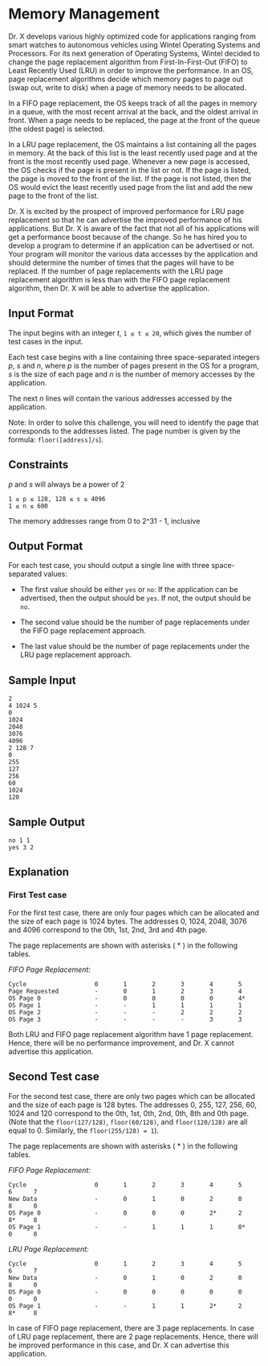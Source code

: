 # Memory Management
Dr. X develops various highly optimized code for applications ranging from smart watches to autonomous vehicles using Wintel Operating Systems and Processors. For its next generation of Operating Systems, Wintel decided to change the page replacement algorithm from First-In-First-Out (FIFO) to Least Recently Used (LRU) in order to improve the performance. In an OS, page replacement algorithms decide which memory pages to page out (swap out, write to disk) when a page of memory needs to be allocated.

In a FIFO page replacement, the OS keeps track of all the pages in memory in a queue, with the most recent arrival at the back, and the oldest arrival in front. When a page needs to be replaced, the page at the front of the queue (the oldest page) is selected.

In a LRU page replacement, the OS maintains a list containing all the pages in memory. At the back of this list is the least recently used page and at the front is the most recently used page. Whenever a new page is accessed, the OS checks if the page is present in the list or not. If the page is listed, the page is moved to the front of the list. If the page is not listed, then the OS would evict the least recently used page from the list and add the new page to the front of the list.

Dr. X is excited by the prospect of improved performance for LRU page replacement so that he can advertise the improved performance of his applications. But Dr. X is aware of the fact that not all of his applications will get a performance boost because of the change. So he has hired you to develop a program to determine if an application can be advertised or not. Your program will monitor the various data accesses by the application and should determine the number of times that the pages will have to be replaced. If the number of page replacements with the LRU page replacement algorithm is less than with the FIFO page replacement algorithm, then Dr. X will be able to advertise the application.

## Input Format
The input begins with an integer *t*, `1 ≤ t ≤ 20`, which gives the number of test cases in the input.

Each test case begins with a line containing three space-separated integers *p*, *s* and *n*, where *p* is the number of pages present in the OS for a program, *s* is the size of each page and *n* is the number of memory accesses by the application.

The next *n* lines will contain the various addresses accessed by the application.

Note: In order to solve this challenge, you will need to identify the page that corresponds to the addresses listed. The page number is given by the formula: `floor([address]/s`).

## Constraints
*p* and *s* will always be a power of 2
```
1 ≤ p ≤ 128, 128 ≤ s ≤ 4096
1 ≤ n ≤ 600
```

The memory addresses range from 0 to 2^31 - 1, inclusive

## Output Format
For each test case, you should output a single line with three space-separated values:

* The first value should be either `yes` or `no`: If the application can be advertised, then the output should be `yes`. If not, the output should be `no`.

* The second value should be the number of page replacements under the FIFO page replacement approach.

* The last value should be the number of page replacements under the LRU page replacement approach.

## Sample Input
```
2
4 1024 5
0
1024
2048
3076
4096
2 128 7
0
255
127
256
60
1024
120
```

## Sample Output
```
no 1 1
yes 3 2
```

## Explanation
### First Test case
For the first test case, there are only four pages which can be allocated and the size of each page is 1024 bytes. The addresses 0, 1024, 2048, 3076 and 4096 correspond to the 0th, 1st, 2nd, 3rd and 4th page.

The page replacements are shown with asterisks ( * ) in the following tables.

*FIFO Page Replacement:*
```
Cycle                   0       1       2       3       4       5
Page Requested          -       0       1       2       3       4
OS Page 0               -       0       0       0       0       4*
OS Page 1               -       -       1       1       1       1
OS Page 2               -       -       -       2       2       2
OS Page 3               -       -       -       -       3       3
```

Both LRU and FIFO page replacement algorithm have 1 page replacement. Hence, there will be no performance improvement, and Dr. X cannot advertise this application.

## Second Test case
For the second test case, there are only two pages which can be allocated and the size of each page is 128 bytes. The addresses 0, 255, 127, 256, 60, 1024 and 120 correspond to the 0th, 1st, 0th, 2nd, 0th, 8th and 0th page. (Note that the `floor(127/128)`, `floor(60/128)`, and `floor(120/128)` are all equal to 0. Similarly, the `floor(255/128) = 1`).

The page replacements are shown with asterisks ( * ) in the following tables.

*FIFO Page Replacement:*
```
Cycle                   0       1       2       3       4       5       6      7
New Data                -       0       1       0       2       0       8      0
OS Page 0               -       0       0       0       2*      2       8*     8
OS Page 1               -       -       1       1       1       0*      0      0
```

*LRU Page Replacement:*
```
Cycle                   0       1       2       3       4       5       6      7
New Data                -       0       1       0       2       0       8      0
OS Page 0               -       0       0       0       0       0       0      0
OS Page 1               -       -       1       1       2*      2       8*     8
```

In case of FIFO page replacement, there are 3 page replacements. In case of LRU page replacement, there are 2 page replacements. Hence, there will be improved performance in this case, and Dr. X can advertise this application.
